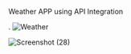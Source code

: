Weather APP using  API Integration



.
![Weather](https://github.com/DDK2805/Web-Development-Projects/assets/99110323/15443b4d-4272-4288-8a6f-a3fc2c5c3095)

![Screenshot (28)](https://github.com/DDK2805/Web-Development-Projects/assets/99110323/d07a00e7-5f38-4598-b230-cebd370446eb)
